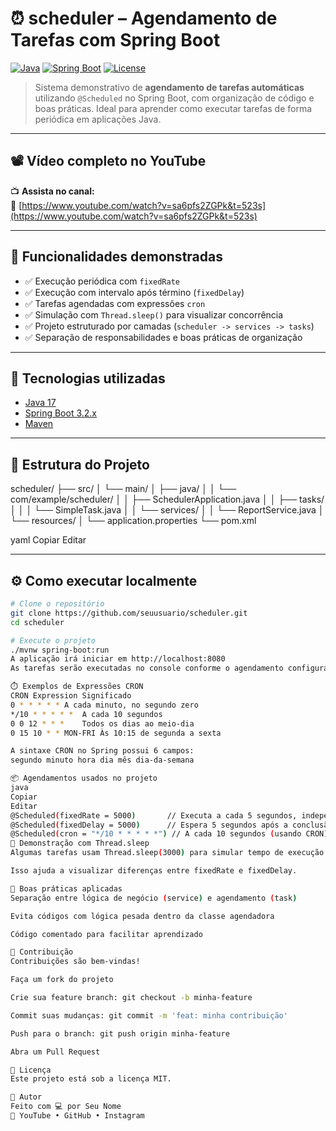 # ⏰ scheduler – Agendamento de Tarefas com Spring Boot

[![Java](https://img.shields.io/badge/java-17-blue)](https://openjdk.org/projects/jdk/17/)
[![Spring Boot](https://img.shields.io/badge/spring--boot-3.2.0-brightgreen)](https://spring.io/projects/spring-boot)
[![License](https://img.shields.io/badge/license-MIT-lightgrey)](LICENSE)

> Sistema demonstrativo de **agendamento de tarefas automáticas** utilizando `@Scheduled` no Spring Boot, com organização de código e boas práticas. Ideal para aprender como executar tarefas de forma periódica em aplicações Java.

---

## 📽️ Vídeo completo no YouTube

📺 **Assista no canal:**  
🔗 [https://www.youtube.com/watch?v=sa6pfs2ZGPk&t=523s](https://www.youtube.com/watch?v=sa6pfs2ZGPk&t=523s)

---

## 🚀 Funcionalidades demonstradas

- ✅ Execução periódica com `fixedRate`
- ✅ Execução com intervalo após término (`fixedDelay`)
- ✅ Tarefas agendadas com expressões `cron`
- ✅ Simulação com `Thread.sleep()` para visualizar concorrência
- ✅ Projeto estruturado por camadas (`scheduler -> services -> tasks`)
- ✅ Separação de responsabilidades e boas práticas de organização

---

## 🧠 Tecnologias utilizadas

- [Java 17](https://openjdk.org/projects/jdk/17/)
- [Spring Boot 3.2.x](https://spring.io/projects/spring-boot)
- [Maven](https://maven.apache.org/)

---

## 📁 Estrutura do Projeto

scheduler/
├── src/
│ └── main/
│ ├── java/
│ │ └── com/example/scheduler/
│ │ ├── SchedulerApplication.java
│ │ ├── tasks/
│ │ │ └── SimpleTask.java
│ │ └── services/
│ │ └── ReportService.java
│ └── resources/
│ └── application.properties
└── pom.xml

yaml
Copiar
Editar

---

## ⚙️ Como executar localmente

```bash
# Clone o repositório
git clone https://github.com/seuusuario/scheduler.git
cd scheduler

# Execute o projeto
./mvnw spring-boot:run
A aplicação irá iniciar em http://localhost:8080
As tarefas serão executadas no console conforme o agendamento configurado.

⏱️ Exemplos de Expressões CRON
CRON Expression	Significado
0 * * * * *	A cada minuto, no segundo zero
*/10 * * * * *	A cada 10 segundos
0 0 12 * * *	Todos os dias ao meio-dia
0 15 10 * * MON-FRI	Às 10:15 de segunda a sexta

A sintaxe CRON no Spring possui 6 campos:
segundo minuto hora dia mês dia-da-semana

📦 Agendamentos usados no projeto
java
Copiar
Editar
@Scheduled(fixedRate = 5000)       // Executa a cada 5 segundos, independente da duração
@Scheduled(fixedDelay = 5000)      // Espera 5 segundos após a conclusão anterior
@Scheduled(cron = "*/10 * * * * *") // A cada 10 segundos (usando CRON)
🧪 Demonstração com Thread.sleep
Algumas tarefas usam Thread.sleep(3000) para simular tempo de execução.

Isso ajuda a visualizar diferenças entre fixedRate e fixedDelay.

🧹 Boas práticas aplicadas
Separação entre lógica de negócio (service) e agendamento (task)

Evita códigos com lógica pesada dentro da classe agendadora

Código comentado para facilitar aprendizado

🤝 Contribuição
Contribuições são bem-vindas!

Faça um fork do projeto

Crie sua feature branch: git checkout -b minha-feature

Commit suas mudanças: git commit -m 'feat: minha contribuição'

Push para o branch: git push origin minha-feature

Abra um Pull Request

📄 Licença
Este projeto está sob a licença MIT.

💬 Autor
Feito com 💻 por Seu Nome
🔗 YouTube • GitHub • Instagram
